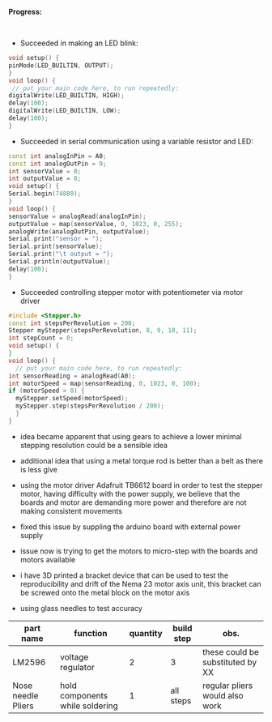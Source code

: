 
**Progress:**

<br>

 - Succeeded in making an LED blink:

 ```C++
void setup() {
pinMode(LED_BUILTIN, OUTPUT);
}
void loop() {
  // put your main code here, to run repeatedly:
digitalWrite(LED_BUILTIN, HIGH);
delay(100);
digitalWrite(LED_BUILTIN, LOW);
delay(100);
}
```

- Succeeded in serial communication using a variable resistor and LED:

 ```C++
const int analogInPin = A0;
const int analogOutPin = 9;
int sensorValue = 0;
int outputValue = 0;
void setup() {
Serial.begin(74880);
}
void loop() {
sensorValue = analogRead(analogInPin);
outputValue = map(sensorValue, 0, 1023, 0, 255);
analogWrite(analogOutPin, outputValue);
Serial.print("sensor = ");
Serial.print(sensorValue);
Serial.print("\t output = ");
Serial.println(outputValue);
delay(100);
}
```
- Succeeded controlling stepper motor with potentiometer via motor driver
```C++
#include <Stepper.h>
const int stepsPerRevolution = 200;
Stepper myStepper(stepsPerRevolution, 8, 9, 10, 11);
int stepCount = 0;
void setup() {
}
void loop() {
  // put your main code here, to run repeatedly:
int sensorReading = analogRead(A0);
int motorSpeed = map(sensorReading, 0, 1023, 0, 100);
if (motorSpeed > 0) {
  myStepper.setSpeed(motorSpeed);
  myStepper.step(stepsPerRevolution / 200);
  }
}
```
- idea became apparent that using gears to achieve a lower minimal stepping resolution could be a sensible idea
- additional idea that using a metal torque rod is better than a belt as there is less give

- using the motor driver Adafruit TB6612 board in order to test the stepper motor, having difficulty with the power supply, we believe that the boards and motor are demanding more power and therefore are not making consistent movements
 - fixed this issue by suppling the arduino board with external power supply
- issue now is trying to get the motors to micro-step with the boards and motors available
- i have 3D printed a bracket device that can be used to test the reproducibility and drift of the Nema 23 motor axis unit, this bracket can  be screwed onto the  metal block on the  motor axis
 - using glass needles to test accuracy 









|part name| function  | quantity  | build step  | obs.  |
 |---|---|---|---|---|
 |LM2596| voltage regulator  | 2  | 3  | these could be substituted by XX  |
 | Nose needle Pliers  | hold components while soldering  | 1  | all steps  | regular pliers would also work  |

<br>
